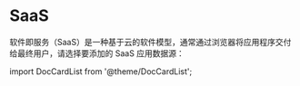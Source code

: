 # SaaS

软件即服务（SaaS）是一种基于云的软件模型，通常通过浏览器将应用程序交付给最终用户，请选择要添加的 SaaS 应用数据源：

import DocCardList from '@theme/DocCardList';

<DocCardList />
